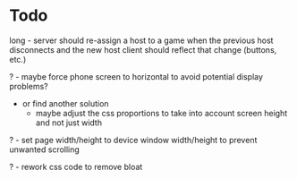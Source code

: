 # Todo

long - server should re-assign a host to a game when the previous host disconnects and the new host client should reflect that change (buttons, etc.)

? - maybe force phone screen to horizontal to avoid potential display problems?
  - or find another solution
    - maybe adjust the css proportions to take into account screen height and not just width
    
? - set page width/height to device window width/height to prevent unwanted scrolling

? - rework css code to remove bloat
